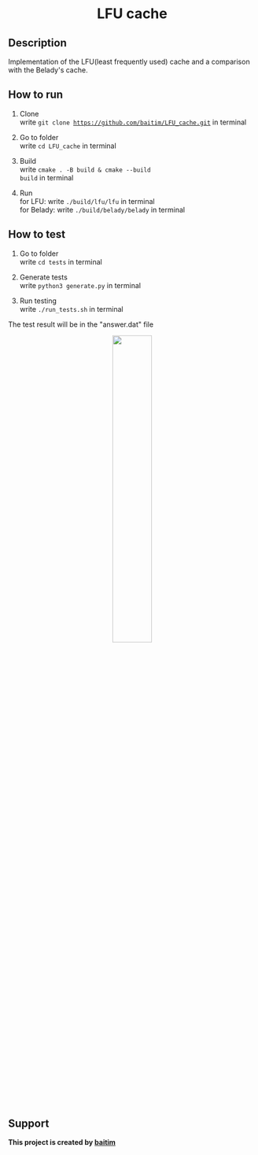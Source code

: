 <h1 align="center">LFU cache</h1>

## Description

 Implementation of the LFU(least frequently used) cache and a comparison with the Belady's cache.

## How to run

1. Clone <br>
    write <code>git clone https://github.com/baitim/LFU_cache.git</code> in terminal

2. Go to folder <br>
    write <code>cd LFU_cache</code> in terminal

3. Build <br>
    write <code>cmake . -B build & cmake --build build</code> in terminal

4. Run <br>
    for LFU:    write <code>./build/lfu/lfu</code> in terminal <br>
    for Belady: write <code>./build/belady/belady</code> in terminal

## How to test

1. Go to folder <br>
    write <code>cd tests</code> in terminal

2. Generate tests <br>
    write <code>python3 generate.py</code> in terminal

3. Run testing <br>
    write <code>./run_tests.sh</code> in terminal

The test result will be in the "answer.dat" file

<p align="center"><img src="https://github.com/baitim/LFU_cache/blob/main/images/cat.gif" width="40%"></p>

## Support
**This project is created by [baitim](https://t.me/bai_tim)**
